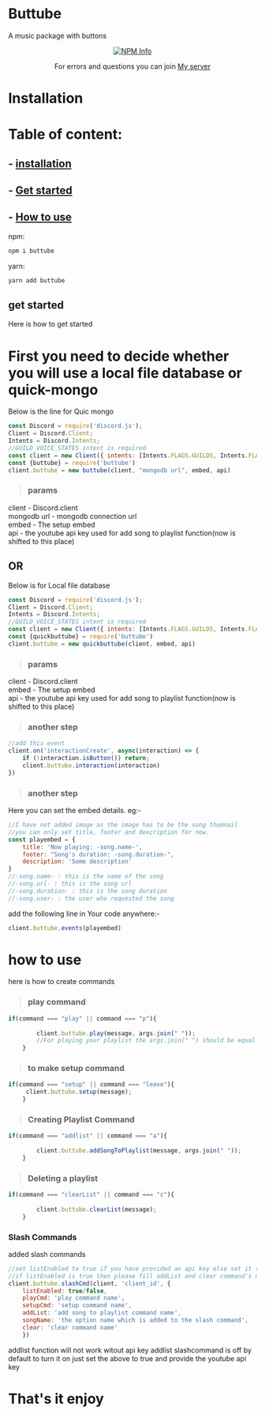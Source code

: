 # Buttube

A music package with buttons
<div align="center">
  <p>
    <a href="https://nodei.co/npm/buttube
/"><img src="https://nodei.co/npm/buttube.png?downloads=true&stars=true" alt="NPM Info" /></a>
  </p>
</div>

<div align="center">
 <p>
 For errors and questions you can join <a href="https://discord.gg/Hfem6FbVgQ">My server</a></p>
</div>

# Installation
# Table of content:
## - [installation](https://www.npmjs.com/package/buttube#installation-)
## - [Get started](https://www.npmjs.com/package/buttube#get-started)
## - [How to use](https://www.npmjs.com/package/buttube#how-to-use)
npm:
```powershell
npm i buttube
 ```

yarn:
```powershell
yarn add buttube
 ```

## get started
Here is how to get started
# First you need to decide whether you will use a local file database or quick-mongo
Below is the line for Quic mongo
```js
const Discord = require('discord.js');
Client = Discord.Client;
Intents = Discord.Intents;
//GUILD_VOICE_STATES intent is required
const client = new Client({ intents: [Intents.FLAGS.GUILDS, Intents.FLAGS.GUILD_MESSAGES, Intents.FLAGS.GUILD_VOICE_STATES] });
const {buttube} = require('buttube')
client.buttube = new buttube(client, "mongodb url", embed, api)
```
> ### params
client - Discord.client </br>
mongodb url - mongodb connection url </br>
embed - The setup embed  </br>
api - the youtube api key used for add song to playlist function(now is shifted to this place)
## OR
Below is for Local file database
```js
const Discord = require('discord.js');
Client = Discord.Client;
Intents = Discord.Intents;
//GUILD_VOICE_STATES intent is required
const client = new Client({ intents: [Intents.FLAGS.GUILDS, Intents.FLAGS.GUILD_MESSAGES, Intents.FLAGS.GUILD_VOICE_STATES] });
const {quickbuttube} = require('buttube')
client.buttube = new quickbuttube(client, embed, api)
```
> ### params
client - Discord.client </br>
embed - The setup embed  </br>
api - the youtube api key used for add song to playlist function(now is shifted to this place)
> ### another step 
```js
//add this event
client.on('interactionCreate', async(interaction) => {
    if (!interaction.isButton()) return;
    client.buttube.interaction(interaction)
})
```
> ### another step
Here you can set the embed details.
eg:-
```js
//I have not added image as the image has to be the song thumnail
//you can only set title, footer and dexcription for now.
const playembed = {
    title: 'Now playing: -song.name-',
    footer: "Song's duration: -song.duration-",
    description: 'Some description' 
}
//-song.name- : this is the name of the song
//-song.url- : this is the song url
//-song.duration- : this is the song duration
//-song.user- : the user who requested the song
```
add the following line in Your code anywhere:-
```js
client.buttube.events(playembed)
```
# how to use
here is how to create commands
>### play command
```js
if(command === "play" || command === "p"){
         
        client.buttube.play(message, args.join(" "));
        //For playing your playlist the args.join(" ") should be equal to "my list". Eg: ?p my list.
    }
```
>### to make setup command
```js
if(command === "setup" || command === "leave"){
     client.buttube.setup(message);
    }
```
>### Creating Playlist Command
```js
if(command === "addlist" || command === "a"){
         
        client.buttube.addSongToPlaylist(message, args.join(" "));
    }
```
>### Deleting a playlist
```js
if(command === "clearList" || command === "c"){
         
        client.buttube.clearList(message);
    }
```
### Slash Commands
added slash commands
```js
//set listEnabled to true if you have provided an api key else set it to false
//if listEnabled is true then please fill addList and clear command's name
client.buttube.slashCmd(client, 'client_id', {
    listEnabled: true/false, 
    playCmd: 'play command name',
    setupCmd: 'setup command name',
    addList: 'add song to playlist command name',
    songName: 'the option name which is added to the slash command',
    clear: 'clear command name'
    })        
```
addlist function will not work witout api key 
addlist slashcommand is off by default to turn it on just set the above to true and provide the youtube api key
# That's it enjoy
